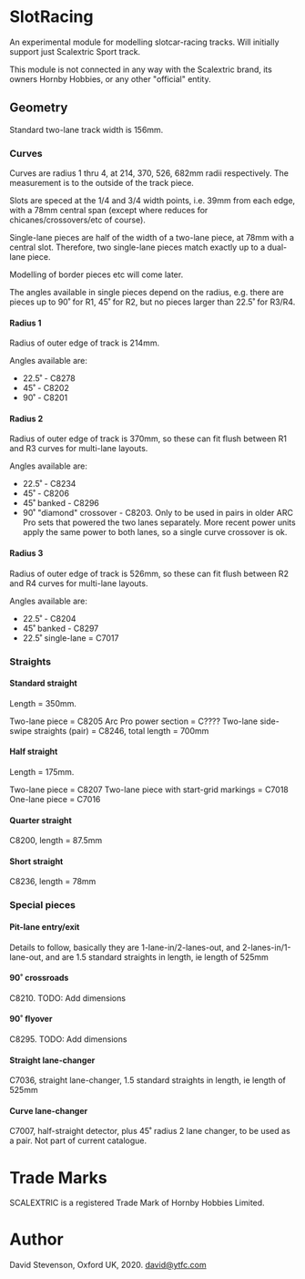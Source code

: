 # SlotRacing

An experimental module for modelling slotcar-racing tracks.  Will initially support just Scalextric Sport track.

This module is not connected in any way with the Scalextric brand, its owners Hornby Hobbies, or any other "official" entity.  

## Geometry

Standard two-lane track width is 156mm.

### Curves

Curves are radius 1 thru 4, at 214, 370, 526, 682mm radii respectively. The measurement is to the outside of the track piece.

Slots are speced at the 1/4 and 3/4 width points, i.e. 39mm from each edge, with a 78mm central span (except where reduces for chicanes/crossovers/etc of course).

Single-lane pieces are half of the width of a two-lane piece, at 78mm with a central slot.  Therefore, two single-lane pieces match exactly up to a dual-lane piece.

Modelling of border pieces etc will come later.

The angles available in single pieces depend on the radius, e.g. there are pieces up to 90˚ for R1, 45˚ for R2, but no pieces larger than 22.5˚ for R3/R4.

#### Radius 1

Radius of outer edge of track is 214mm.

Angles available are:
* 22.5˚ - C8278
* 45˚ - C8202
* 90˚ - C8201

#### Radius 2

Radius of outer edge of track is 370mm, so these can fit flush between R1 and R3 curves for multi-lane layouts.

Angles available are:
* 22.5˚ - C8234
* 45˚ - C8206
* 45˚ banked - C8296
* 90˚ "diamond" crossover - C8203. Only to be used in pairs in older ARC Pro sets that powered the two lanes separately. More recent power units apply the same power to both lanes, so a single curve crossover is ok.

#### Radius 3

Radius of outer edge of track is 526mm, so these can fit flush between R2 and R4 curves for multi-lane layouts.

Angles available are:
* 22.5˚ - C8204
* 45˚ banked - C8297
* 22.5˚ single-lane = C7017


### Straights

#### Standard straight

Length = 350mm.

Two-lane piece = C8205
Arc Pro power section = C????
Two-lane side-swipe straights (pair) = C8246, total length = 700mm

#### Half straight

Length = 175mm.

Two-lane piece = C8207
Two-lane piece with start-grid markings = C7018
One-lane piece = C7016

#### Quarter straight

C8200, length = 87.5mm

#### Short straight

C8236, length = 78mm


### Special pieces

#### Pit-lane entry/exit

Details to follow, basically they are 1-lane-in/2-lanes-out, and 2-lanes-in/1-lane-out, and are 1.5 standard straights in length, ie length of 525mm

#### 90˚ crossroads

C8210. TODO: Add dimensions

#### 90˚ flyover

C8295. TODO: Add dimensions

#### Straight lane-changer

C7036, straight lane-changer, 1.5 standard straights in length, ie length of 525mm

#### Curve lane-changer

C7007, half-straight detector, plus 45˚ radius 2 lane changer, to be used as a pair. Not part of current catalogue.


# Trade Marks

SCALEXTRIC is a registered Trade Mark of Hornby Hobbies Limited.

# Author

David Stevenson, Oxford UK, 2020.
david@ytfc.com
